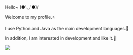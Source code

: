 Hello~ (●'◡'●)/

Welcome to my profile.⭐ 

I use Python and Java as the main development languages.🛫 

In addition, I am interested in development and like it.🌈



<img src = "https://img.shields.io/badge/Android-Android-%233DDC84" />
